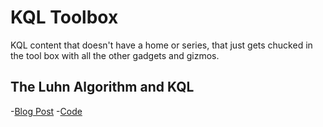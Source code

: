 # KQL Toolbox

KQL content that doesn't have a home or series, that just gets chucked in the tool box with all the other gadgets and gizmos.

## The Luhn Algorithm and KQL
-[Blog Post](thealistairross0.wordpress.com/2023/08/29/the-luhn-algorithm-and-kql/)
-[Code](/KQL%20Toolbox/the%20Luhn%20Algorithm.txt)    
